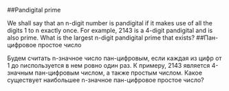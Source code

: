 ##Pandigital prime

We shall say that an n-digit number is pandigital if it makes use of all the digits 1 to n exactly once. For example, 2143 is a 4-digit pandigital and is also prime.
What is the largest n-digit pandigital prime that exists?
##Пан-цифровое простое число

Будем считать n-значное число пан-цифровым, если каждая из цифр от 1 до nиспользуется в нем ровно один раз. К примеру, 2143 является 4-значным пан-цифровым числом, а также простым числом.
Какое существует наибольшее n-значное пан-цифровое простое число?
